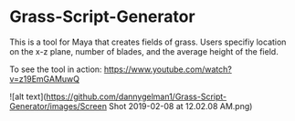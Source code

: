 # Grass-Script-Generator

This is a tool for Maya that creates fields of grass. Users specifiy location on the x-z plane, number of blades, and the average height of the field.

To see the tool in action: https://www.youtube.com/watch?v=z19EmGAMuwQ

![alt text](https://github.com/dannygelman1/Grass-Script-Generator/images/Screen Shot 2019-02-08 at 12.02.08 AM.png)
